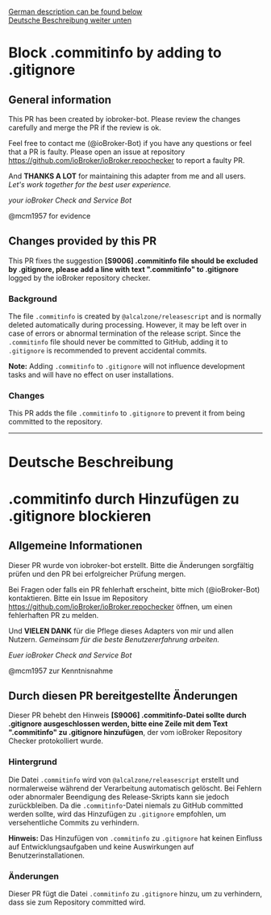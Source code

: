 [German description can be found below](#deutsche-beschreibung)  
[Deutsche Beschreibung weiter unten](#deutsche-beschreibung)

# Block .commitinfo by adding to .gitignore

## General information

This PR has been created by iobroker-bot. Please review the changes carefully and merge the PR if the review is ok.

Feel free to contact me (@ioBroker-Bot) if you have any questions or feel that a PR is faulty. Please open an issue at repository https://github.com/ioBroker/ioBroker.repochecker to report a faulty PR.

And **THANKS A LOT** for maintaining this adapter from me and all users.
*Let's work together for the best user experience.*

*your*
*ioBroker Check and Service Bot*

@mcm1957 for evidence

## Changes provided by this PR

This PR fixes the suggestion **[S9006] .commitinfo file should be excluded by .gitignore, please add a line with text ".commitinfo" to .gitignore** logged by the ioBroker repository checker.

### Background

The file `.commitinfo` is created by `@alcalzone/releasescript` and is normally deleted automatically during processing. However, it may be left over in case of errors or abnormal termination of the release script. Since the `.commitinfo` file should never be committed to GitHub, adding it to `.gitignore` is recommended to prevent accidental commits.

**Note:** Adding `.commitinfo` to `.gitignore` will not influence development tasks and will have no effect on user installations.

### Changes

This PR adds the file `.commitinfo` to `.gitignore` to prevent it from being committed to the repository.

---

# Deutsche Beschreibung

# .commitinfo durch Hinzufügen zu .gitignore blockieren

## Allgemeine Informationen

Dieser PR wurde von iobroker-bot erstellt. Bitte die Änderungen sorgfältig prüfen und den PR bei erfolgreicher Prüfung mergen.

Bei Fragen oder falls ein PR fehlerhaft erscheint, bitte mich (@ioBroker-Bot) kontaktieren. Bitte ein Issue im Repository https://github.com/ioBroker/ioBroker.repochecker öffnen, um einen fehlerhaften PR zu melden.

Und **VIELEN DANK** für die Pflege dieses Adapters von mir und allen Nutzern.
*Gemeinsam für die beste Benutzererfahrung arbeiten.*

*Euer*
*ioBroker Check and Service Bot*

@mcm1957 zur Kenntnisnahme

## Durch diesen PR bereitgestellte Änderungen

Dieser PR behebt den Hinweis **[S9006] .commitinfo-Datei sollte durch .gitignore ausgeschlossen werden, bitte eine Zeile mit dem Text ".commitinfo" zu .gitignore hinzufügen**, der vom ioBroker Repository Checker protokolliert wurde.

### Hintergrund

Die Datei `.commitinfo` wird von `@alcalzone/releasescript` erstellt und normalerweise während der Verarbeitung automatisch gelöscht. Bei Fehlern oder abnormaler Beendigung des Release-Skripts kann sie jedoch zurückbleiben. Da die `.commitinfo`-Datei niemals zu GitHub committed werden sollte, wird das Hinzufügen zu `.gitignore` empfohlen, um versehentliche Commits zu verhindern.

**Hinweis:** Das Hinzufügen von `.commitinfo` zu `.gitignore` hat keinen Einfluss auf Entwicklungsaufgaben und keine Auswirkungen auf Benutzerinstallationen.

### Änderungen

Dieser PR fügt die Datei `.commitinfo` zu `.gitignore` hinzu, um zu verhindern, dass sie zum Repository committed wird.
